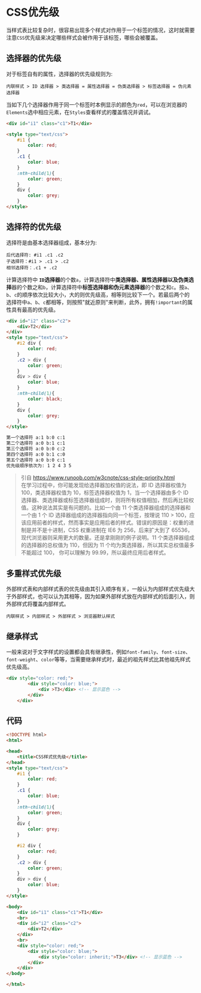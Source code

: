 # CSS优先级

当样式表比较复杂时，很容易出现多个样式对作用于一个标签的情况，这时就需要注意`CSS`优先级来决定哪些样式会被作用于该标签，哪些会被覆盖。

## 选择器的优先级
对于标签自有的属性，选择器的优先级规则为:  

```
内联样式 > ID 选择器 > 类选择器 = 属性选择器 = 伪类选择器 > 标签选择器 = 伪元素选择器
```
当如下几个选择器作用于同一个标签时本例显示的颜色为`red`，可以在浏览器的`Elements`选中相应元素，在`Styles`查看样式的覆盖情况并调试。
```html
<div id="i1" class="c1">T1</div>

<style type="text/css">
    #i1 {
        color: red;
    }
    .c1 {
        color: blue;
    }
    :nth-child(1){
        color: green;
    }
    div {
        color: grey;
    }
</style>
```

## 选择符的优先级
选择符是由基本选择器组成，基本分为:

```
后代选择符: #i1 .c1 .c2
子选择符：#i1 > .c1 > .c2
相邻选择符：.c1 + .c2
```
计算选择符中 **`ID`选择器**的个数`a`，计算选择符中**类选择器、属性选择器以及伪类选择**器的个数之和`b`，计算选择符中**标签选择器和伪元素选择器**的个数之和`c`。按`a`、`b`、`c`的顺序依次比较大小，大的则优先级高，相等则比较下一个。若最后两个的选择符中`a`、`b`、`c`都相等，则按照"就近原则"来判断，此外，拥有`!important`的属性具有最高的优先级。

```html
<div id="i2" class="c2">
    <div>T2</div>
</div>
<style type="text/css">
    #i2 div {
        color: red;
    }
    .c2 > div {
        color: green;
    }
    div > div {
        color: blue;
    }
    :nth-child(1){
        color: black;
    }
    div {
        color: grey;
    }
</style>

第一个选择符 a:1 b:0 c:1
第二个选择符 a:0 b:1 c:1
第三个选择符 a:0 b:0 c:2
第四个选择符 a:0 b:1 c:0
第五个选择符 a:0 b:0 c:1
优先级顺序依次为: 1 2 4 3 5
```

> 引自 https://www.runoob.com/w3cnote/css-style-priority.html  
> 在学习过程中，你可能发现给选择器加权值的说法，即 ID 选择器权值为 100，类选择器权值为 10，标签选择器权值为 1，当一个选择器由多个 ID 选择器、类选择器或标签选择器组成时，则将所有权值相加，然后再比较权值。这种说法其实是有问题的。比如一个由 11 个类选择器组成的选择器和一个由 1 个 ID 选择器组成的选择器指向同一个标签，按理说 110 > 100，应该应用前者的样式，然而事实是应用后者的样式。错误的原因是：权重的进制是并不是十进制，CSS 权重进制在 IE6 为 256，后来扩大到了 65536，现代浏览器则采用更大的数量。还是拿刚刚的例子说明。11 个类选择器组成的选择器的总权值为 110，但因为 11 个均为类选择器，所以其实总权值最多不能超过 100， 你可以理解为 99.99，所以最终应用后者样式。

## 多重样式优先级
外部样式表和内部样式表的优先级由其引入顺序有关，一般认为内部样式优先级大于外部样式，也可以认为其相等，因为如果外部样式放在内部样式的后面引入，则外部样式将覆盖内部样式。

```
内联样式 > 内部样式 > 外部样式 > 浏览器默认样式
```

## 继承样式
一般来说对于文字样式的设置都会具有继承性，例如`font-family`、`font-size`、`font-weight`、`color`等等，当需要继承样式时，最近的祖先样式比其他祖先样式优先级高。

```html
<div style="color: red;">
        <div style="color: blue;">
            <div >T3</div> <!-- 显示蓝色 -->
        </div>
    </div>
```

## 代码

```html
<!DOCTYPE html>
<html>

<head>
    <title>CSS样式优先级</title>
</head>
<style type="text/css">
    #i1 {
        color: red;
    }
    .c1 {
        color: blue;
    }
    :nth-child(1){
        color: green;
    }
    div {
        color: grey;
    }

    #i2 div {
        color: red;
    }
    .c2 > div {
        color: green;
    }
    div > div {
        color: blue;
    }
</style>

<body>
    <div id="i1" class="c1">T1</div>
    <br>
    <div id="i2" class="c2">
        <div>T2</div>
    </div>
    <br>
    <div style="color: red;">
        <div style="color: blue;">
            <div style="color: inherit;">T3</div> <!-- 显示蓝色 -->
        </div>
    </div>
</body>

</html>
```
